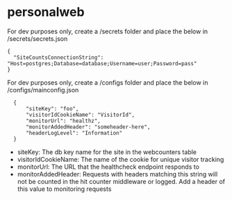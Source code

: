 # personalweb


For dev purposes only, create a /secrets folder and place the below in /secrets/secrets.json
```
{
  "SiteCountsConnectionString": "Host=postgres;Database=database;Username=user;Password=pass"
}  
```

For dev purposes only, create a /configs folder and place the below in /configs/mainconfig.json
```
  {
      "siteKey": "foo",
      "visitorIdCookieName": "VisitorId",
      "monitorUrl": "healthz",
      "monitorAddedHeader": "someheader-here",
      "headerLogLevel": "Information"
  }
```
- siteKey: The db key name for the site in the webcounters table
- visitorIdCookieName: The name of the cookie for unique visitor tracking
- monitorUrl: The URL that the healthcheck endpoint responds to
- monitorAddedHeader: Requests with headers matching this string will not be counted in the hit counter middleware or logged. Add a header of this value to monitoring requests
